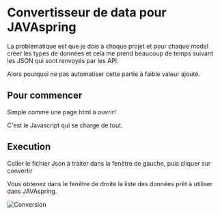 # Convertisseur de data pour JAVAspring

La problématique est que je dois à chaque projet et pour chaque model créer les types de données et cela me prend beaucoup de temps suivant les JSON qui sont renvoyés par les API.

Alors pourquoi ne pas automatiser cette partie à faible valeur ajouté.

## Pour commencer

Simple comme une page html à ouvrir! 

C'est le Javascript qui se charge de tout.

## Execution

Coller le fichier Json à traiter dans la fenêtre de gauche, puis cliquer sur convertir

Vous obtenez dans le fenêtre de droite la liste des données prêt à utiliser dans JAVAspring.

![Conversion](https://zupimages.net/up/22/16/ib3x.png "Conversion")

